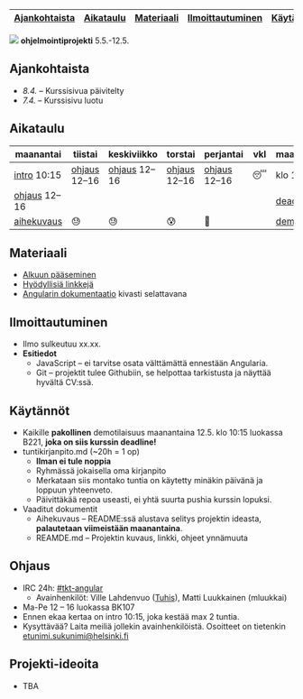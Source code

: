 | [Ajankohtaista](#ajankohtaista) | [Aikataulu](#aikataulu) | [Materiaali](#materiaali) | [Ilmoittautuminen](#ilmoittautuminen) | [Käytännöt](#k%C3%A4yt%C3%A4nn%C3%B6t) | [Ohjaus](#ohjaus) | [Ideoita](#projekti-ideoita) |
| ------------------------------- | ----------------------- | ------------------------- | ------------------------------------- | -------------------------------------- | ----------------- | ---------------------------- |

![](http://angularjs.org/img/AngularJS-large.png) **ohjelmointiprojekti** 5.5.-12.5.

## Ajankohtaista
  * *8.4.* &ndash; Kurssisivua päivitelty
  * *7.4.* &ndash; Kurssisivu luotu

## Aikataulu
| maanantai        | tiistai        | keskiviikko    | torstai        | perjantai      | vkl        | maanantai  |
| ---------------- | -------------- | -------------- | -------------- | -------------- | ---------- | ---------- |
| [intro] 10:15    | [ohjaus] 12–16 | [ohjaus] 12–16 | [ohjaus] 12–16 | [ohjaus] 12–16 | :sleeping: | klo 10:15  |
| [ohjaus] 12–16   |                |                |                |                |            | [deadline] |
| [aihekuvaus]     | :sweat:        | :sweat:        | :cold_sweat:   | :beer:         |            | [demo]     |

[ohjaus]: #ohjaus
[intro]: #ohjaus
[aihekuvaus]: #k%C3%A4yt%C3%A4nn%C3%B6t
[demo]: #k%C3%A4yt%C3%A4nn%C3%B6t
[deadline]: #k%C3%A4yt%C3%A4nn%C3%B6t

## Materiaali
  * [Alkuun pääseminen](material/starting.md)
  * [Hyödyllisiä linkkejä](material/links.md)
  * [Angularin dokumentaatio](http://devdocs.io/angular/) kivasti selattavana

## Ilmoittautuminen
  * Ilmo sulkeutuu xx.xx.
  * **Esitiedot**
    * JavaScript – ei tarvitse osata välttämättä ennestään Angularia.
    * Git – projektit tulee Githubiin, se helpottaa tarkistusta ja näyttää hyvältä CV:ssä.

## Käytännöt
 * Kaikille **pakollinen** demotilaisuus maanantaina 12.5. klo 10:15 luokassa B221, **joka on siis kurssin deadline!**
 * tuntikirjanpito.md (~20h = 1 op)
   * **Ilman ei tule noppia**
   * Ryhmässä jokaisella oma kirjanpito
   * Merkataan siis montako tuntia on käytetty minäkin päivänä ja loppuun yhteenveto.
   * Päivittäkää repoa useasti, ei yhtä suurta pushia kurssin lopuksi.
 * Vaaditut dokumentit
   * Aihekuvaus – README:ssä alustava selitys projektin ideasta, **palautetaan viimeistään maanantaina**.
   * REAMDE.md – Projektin kuvaus, linkki, ohjeet ynnämuuta

## Ohjaus
 * IRC 24h: [#tkt-angular](https://kiwiirc.com/client/ircnet.eversible.com/#tkt-angular)
   * Avainhenkilöt: Ville Lahdenvuo ([Tuhis](http://tuhoojabotti.com/)), Matti Luukkainen (mluukkai)
 * Ma-Pe 12 – 16 luokassa BK107
 * Ennen ekaa kertaa on intro 10:15, joka kestää max 2 tuntia.
 * Kysyttävää? Laita meiliä jollekin avainhenkilöistä. Osoitteet on tietenkin etunimi.sukunimi@helsinki.fi

## Projekti-ideoita
 * TBA
